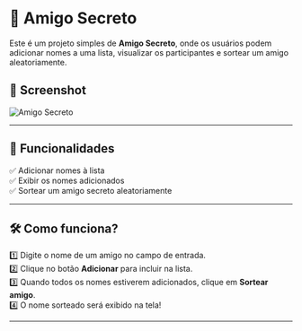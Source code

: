 # 🎁 Amigo Secreto

Este é um projeto simples de **Amigo Secreto**, onde os usuários podem adicionar nomes a uma lista, visualizar os participantes e sortear um amigo aleatoriamente.

## 📸 Screenshot  
![Amigo Secreto](image.png)

---

## 🚀 Funcionalidades

✅ Adicionar nomes à lista  
✅ Exibir os nomes adicionados  
✅ Sortear um amigo secreto aleatoriamente  

---

## 🛠️ Como funciona?

1️⃣ Digite o nome de um amigo no campo de entrada.  
2️⃣ Clique no botão **Adicionar** para incluir na lista.  
3️⃣ Quando todos os nomes estiverem adicionados, clique em **Sortear amigo**.  
4️⃣ O nome sorteado será exibido na tela!  

---
